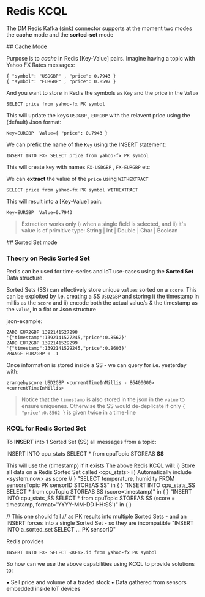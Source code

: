 # Redis KCQL

The DM Redis Kafka (sink) connector supports at the moment two modes the **cache** mode and the **sorted-set** mode

## Cache Mode

Purpose is to *cache* in Redis [Key-Value] pairs. Imagine having a topic with Yahoo FX Rates messages:

    { "symbol": "USDGBP" , "price": 0.7943 }
    { "symbol": "EURGBP" , "price": 0.8597 }

And you want to store in Redis the symbols as `Key` and the price in the `Value`

    SELECT price from yahoo-fx PK symbol

This will update the keys `USDGBP` , `EURGBP` with the relavent price using the (default) Json format:

    Key=EURGBP  Value={ "price": 0.7943 }

We can prefix the name of the `Key` using the INSERT statement:

    INSERT INTO FX- SELECT price from yahoo-fx PK symbol

This will create key with names `FX-USDGBP` , `FX-EURGBP` etc

We can **extract** the value of the `price` using `WITHEXTRACT`

    SELECT price from yahoo-fx PK symbol WITHEXTRACT

This will result into a [Key-Value] pair:

    Key=EURGBP  Value=0.7943

> Extraction works only i) when a single field is selected, and ii) it's value is of primitive type: String | Int | Double | Char | Boolean

## Sorted Set mode

### Theory on Redis Sorted Set

Redis can be used for time-series and IoT use-cases using the **Sorted Set** Data structure.

Sorted Sets (SS) can effectively store unique `values` sorted on a `score`. This can be exploited
by i.e. creating a SS `USD2GBP` and storing
i) the timestamp in millis as the `score` and
ii) encode both the actual value/s & the timestamp as the `value`, in a flat or Json structure

json-example:
```rediscli
ZADD EUR2GBP 1392141527298 '{"timestamp":1392141527245,"price":0.8562}'
ZADD EUR2GBP 1392141529299 '{"timestamp":1392141529245,"price":0.8603}'
ZRANGE EUR2GBP 0 -1
```

Once information is stored inside a SS - we can query for i.e. yesterday with:

```
zrangebyscore USD2GBP <currentTimeInMillis - 86400000> <currentTimeInMillis>
```

> Notice that the `timestamp` is also stored in the json in the `value` to ensure uniquenes. Otherwise the SS
would de-deplicate if only `{ "price":0.8562 }` is given twice in a time-line

### KCQL for Redis Sorted Set

To **INSERT** into 1 Sorted Set (SS) all messages from a topic:

  INSERT INTO cpu_stats SELECT * from cpuTopic STOREAS **SS**

This will use the (timestamp) if it exists The above Redis KCQL will:
i) Store all data on a Redis Sorted Set called <cpu_stats>
ii) Automatically include <system.now> as score
    //
  }
  "SELECT temperature, humidity FROM sensorsTopic PK sensorID STOREAS SS" in { }
  "INSERT INTO cpu_stats_SS SELECT * from cpuTopic STOREAS SS (score=timestamp)" in { }
  "INSERT INTO cpu_stats_SS SELECT * from cpuTopic STOREAS SS (score = timestamp, format='YYYY-MM-DD HH:SS')" in { }

  // This one should fail
  // as PK results into multiple Sorted Sets - and an INSERT forces into a single Sorted Set - so they are incompatible
  "INSERT INTO a_sorted_set SELECT … PK sensorID"

Redis provides

    INSERT INTO FX- SELECT <KEY>.id from yahoo-fx PK symbol

So how can we use the above capabilities using KCQL to provide solutions to:

• Sell price and volume of a traded stock
• Data gathered from sensors embedded inside IoT devices
